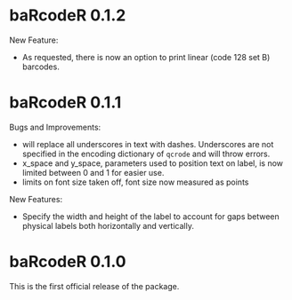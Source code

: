 # baRcodeR 0.1.2

New Feature:

- As requested, there is now an option to print linear (code 128 set B) barcodes. 


# baRcodeR 0.1.1

Bugs and Improvements: 

- will replace all underscores in text with dashes. Underscores are not specified in the encoding dictionary of `qcrode` and will throw errors.
- x_space and y_space, parameters used to position text on label, is now limited between 0 and 1 for easier use.
- limits on font size taken off, font size now measured as points

New Features:

- Specify the width and height of the label to account for gaps between physical labels both horizontally and vertically.



# baRcodeR 0.1.0

This is the first official release of the package.